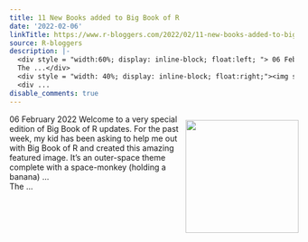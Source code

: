 ```yaml
---
title: 11 New Books added to Big Book of R
date: '2022-02-06'
linkTitle: https://www.r-bloggers.com/2022/02/11-new-books-added-to-big-book-of-r/
source: R-bloggers
description: |-
  <div style = "width:60%; display: inline-block; float:left; "> 06 February 2022 Welcome to a very special edition of Big Book of R updates. For the past week, my kid has been asking to help me out with Big Book of R and created this amazing featured image. It’s an outer-space theme complete with a space-monkey (holding a banana) …<br />
  The ...</div>
  <div style = "width: 40%; display: inline-block; float:right;"><img src=' https://i0.wp.com/oscarbaruffa.com/wp-content/uploads/2022/02/Big-Book-update_hand_drawn.png?resize=590%2C315&#038;ssl=1' width = "200" style = "padding: 10px;" /></div>
  <div ...
disable_comments: true
---
```

<div style = "width:60%; display: inline-block; float:left; "> 06 February 2022 Welcome to a very special edition of Big Book of R updates. For the past week, my kid has been asking to help me out with Big Book of R and created this amazing featured image. It’s an outer-space theme complete with a space-monkey (holding a banana) …<br />
The ...</div>
<div style = "width: 40%; display: inline-block; float:right;"><img src=' https://i0.wp.com/oscarbaruffa.com/wp-content/uploads/2022/02/Big-Book-update_hand_drawn.png?resize=590%2C315&#038;ssl=1' width = "200" style = "padding: 10px;" /></div>
<div ...